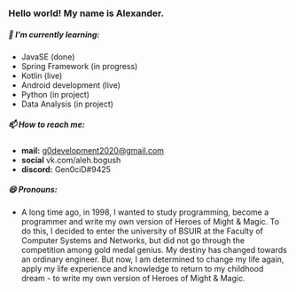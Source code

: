 ### Hello world! My name is Alexander.
##### 🌱 I’m currently learning:
- JavaSE (done)
- Spring Framework (in progress)
- Kotlin (live)
- Android development (live)
- Python (in project)
- Data Analysis (in project)
##### 📫 How to reach me:
- **mail:** g0development2020@gmail.com
- **social** vk.com/aleh.bogush
- **discord:** Gen0ciD#9425
##### 😄 Pronouns:
- A long time ago, in 1998, I wanted to study programming, become a programmer and write my own version of Heroes of Might & Magic. To do this, I decided to enter the university of BSUIR at the Faculty of Computer Systems and Networks, but did not go through the competition among gold medal genius. My destiny has changed towards an ordinary engineer. But now, I am determined to change my life again, apply my life experience and knowledge to return to my childhood dream - to write my own version of Heroes of Might & Magic.
